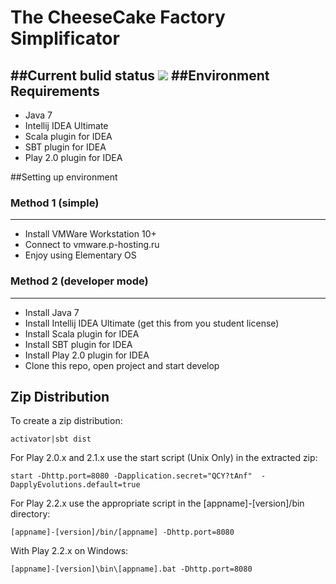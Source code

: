 # The CheeseCake Factory Simplificator
##Current bulid status <a href="https://travis-ci.org/TCFSTeam/tcfs-play"><img src="https://travis-ci.org/TCFSTeam/tcfs-play.svg?branch=master"></a>
##Environment Requirements
-----------
* Java 7
* Intellij IDEA Ultimate
* Scala plugin for IDEA
* SBT plugin for IDEA
* Play 2.0 plugin for IDEA

##Setting up environment
### Method 1 (simple)
-----------
* Install VMWare Workstation 10+ 
* Connect to vmware.p-hosting.ru
* Enjoy using Elementary OS

### Method 2 (developer mode)
-----------
* Install Java 7
* Install Intellij IDEA Ultimate (get this from you student license)
* Install Scala plugin for IDEA
* Install SBT plugin for IDEA
* Install Play 2.0 plugin for IDEA
* Clone this repo, open project and start develop

## Zip Distribution
To create a zip distribution:
```
activator|sbt dist
```
For Play 2.0.x and 2.1.x use the start script (Unix Only) in the extracted zip:
```
start -Dhttp.port=8080 -Dapplication.secret="QCY?tAnf"  -DapplyEvolutions.default=true
```
For Play 2.2.x use the appropriate script in the [appname]-[version]/bin directory:
```
[appname]-[version]/bin/[appname] -Dhttp.port=8080
```
With Play 2.2.x on Windows:
```
[appname]-[version]\bin\[appname].bat -Dhttp.port=8080
```
